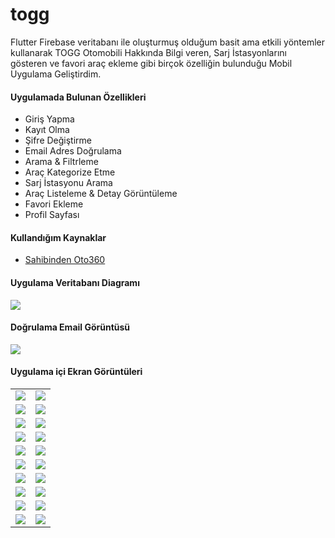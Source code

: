 # togg
Flutter Firebase veritabanı ile oluşturmuş olduğum basit ama etkili yöntemler kullanarak TOGG Otomobili Hakkında Bilgi veren, Sarj İstasyonlarını gösteren ve favori araç ekleme gibi birçok özelliğin bulunduğu Mobil Uygulama Geliştirdim.


<h4>Uygulamada Bulunan Özellikleri</h4>
<ul>
  <li>Giriş Yapma</li>
  <li>Kayıt Olma</li>
  <li>Şifre Değiştirme</li>
  <li>Email Adres Doğrulama</li>
  <li>Arama & Filtrleme</li>
  <li>Araç Kategorize Etme</li>
  <li>Sarj İstasyonu Arama</li>
  <li>Araç Listeleme & Detay Görüntüleme</li>
  <li>Favori Ekleme</li>
  <li>Profil Sayfası</li>
</ul>

<h4>Kullandığım Kaynaklar</h4>
<ul>
  <li><a href="https://www.sahibinden.com/oto360/sifir-araclar/togg-fiyat-listesi" />Sahibinden Oto360</a></li>
</ul>

<h4>Uygulama Veritabanı Diagramı</h4>
<img src="https://github.com/NuhcanATAR/togg/assets/77950761/53b70014-99f6-4ebd-b484-afe4e50a9d85" />

<h4>Doğrulama Email Görüntüsü</h4>
<img src="https://github.com/NuhcanATAR/togg/assets/77950761/d44ea1f3-396d-4970-9a72-b9476840acff" />

<h4>Uygulama içi Ekran Görüntüleri</h4>
<table>
  <tr>
    <td>
      <img src="https://github.com/NuhcanATAR/togg/assets/77950761/6d7798a5-a407-4734-9545-10c503e68991" />
    </td>
    <td>
       <img src="https://github.com/NuhcanATAR/togg/assets/77950761/5a9e1176-dc28-4f09-8339-bff86754bde0" />
    </td>
  </tr>
  <tr>
    <td>
      <img src="https://github.com/NuhcanATAR/togg/assets/77950761/4f474ee3-92d9-42de-8fd8-2deec46e19da" />
    </td>
    <td>
       <img src="https://github.com/NuhcanATAR/togg/assets/77950761/cf568c11-bca0-4962-8f13-abd0d6a76fd7" />
    </td>
  </tr>
  <tr>
    <td>
      <img src="https://github.com/NuhcanATAR/togg/assets/77950761/0d099590-c724-4ee7-8db1-d7f1ed6d8f3c" />
    </td>
    <td>
       <img src="https://github.com/NuhcanATAR/togg/assets/77950761/63b20b1d-a2dd-42b6-afd5-af10fa5d6b6d" />
    </td>
  </tr>
  <tr>
    <td>
      <img src="https://github.com/NuhcanATAR/togg/assets/77950761/413c4e29-8253-44d0-a93d-a7b6b7f16b7b" />
    </td>
    <td>
       <img src="https://github.com/NuhcanATAR/togg/assets/77950761/9b5f9b83-324b-43a9-b7db-f67d7d7bef0a" />
    </td>
  </tr>
   <tr>
    <td>
      <img src="https://github.com/NuhcanATAR/togg/assets/77950761/47e6dcc5-6ceb-4699-b391-17feef8cc54b" />
    </td>
    <td>
       <img src="https://github.com/NuhcanATAR/togg/assets/77950761/1e5819b5-7a75-42fb-9c01-d6a750e10cfd" />
    </td>
  </tr>
   <tr>
    <td>
      <img src="https://github.com/NuhcanATAR/togg/assets/77950761/daa2df4b-2722-4bce-b314-2a6ad42f4c99" />
    </td>
    <td>
       <img src="https://github.com/NuhcanATAR/togg/assets/77950761/0e7a8227-646c-41b3-985e-795872304390" />
    </td>
  </tr>
   <tr>
    <td>
      <img src="https://github.com/NuhcanATAR/togg/assets/77950761/f1e2832f-6a26-430a-a08d-d18c4278b8d9" />
    </td>
    <td>
       <img src="https://github.com/NuhcanATAR/togg/assets/77950761/850ea5d2-6959-4231-9338-3f9f36f13fd6" />
    </td>
  </tr>
   <tr>
    <td>
      <img src="https://github.com/NuhcanATAR/togg/assets/77950761/31e730da-e742-4073-99cb-844faf64f3fc" />
    </td>
    <td>
       <img src="https://github.com/NuhcanATAR/togg/assets/77950761/eb654fe8-6a58-49d2-9252-6852cf2a583d" />
    </td>
  </tr>
  <tr>
    <td>
      <img src="https://github.com/NuhcanATAR/togg/assets/77950761/e6e5bf59-aba6-42aa-8991-bdb7b5c76352" />
    </td>
    <td>
       <img src="https://github.com/NuhcanATAR/togg/assets/77950761/d0819486-d16d-4d2e-abda-3496c1fb98e0" />
    </td>
  </tr>
  <tr>
    <td>
      <img src="https://github.com/NuhcanATAR/togg/assets/77950761/d6a28357-ff94-4339-b261-e6bdf66031fb" />
    </td>
    <td>
       <img src="https://github.com/NuhcanATAR/togg/assets/77950761/9c60c487-f0dd-480c-8a92-bd3de3217aaa" />
    </td>
  </tr>
</table>






